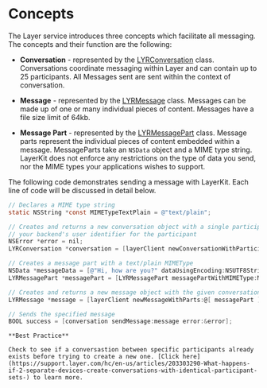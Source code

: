 # Concepts
The Layer service introduces three concepts which facilitate all messaging. The concepts and their function are the following:

* **Conversation** - represented by the [LYRConversation](/docs/api/ios#lyrconversation) class. Conversations coordinate messaging within Layer and can contain up to 25 participants. All Messages sent are sent within the context of conversation.

* **Message** - represented by the [LYRMessage](/docs/api/ios#lyrmessage) class. Messages can be made up of one or many individual pieces of content. Messages have a file size limit of 64kb.

* **Message Part** - represented by the [LYRMessagePart](/docs/api/ios#lyrmessagepart) class. Message parts represent the individual pieces of content embedded within a message. MessageParts take an `NSData` object and a MIME type string. LayerKit does not enforce any restrictions on the type of data you send, nor the MIME types your applications wishes to support.

The following code demonstrates sending a message with LayerKit. Each line of code will be discussed in detail below.

```objectivec
// Declares a MIME type string
static NSString *const MIMETypeTextPlain = @"text/plain";

// Creates and returns a new conversation object with a single participant represented by
// your backend's user identifier for the participant
NSError *error = nil;
LYRConversation *conversation = [layerClient newConversationWithParticipants:[NSSet setWithArray:@[@"USER-IDENTIFIER"]] options:nil error:&error];

// Creates a message part with a text/plain MIMEType
NSData *messageData = [@"Hi, how are you?" dataUsingEncoding:NSUTF8StringEncoding];
LYRMessagePart *messagePart = [LYRMessagePart messagePartWithMIMEType:MIMETypeTextPlain data:messageData];

// Creates and returns a new message object with the given conversation and array of message parts
LYRMessage *message = [layerClient newMessageWithParts:@[ messagePart ] options:nil error:&error];

// Sends the specified message
BOOL success = [conversation sendMessage:message error:&error];
```

```emphasis
**Best Practice**

Check to see if a conversastion between specific participants already exists before trying to create a new one. [Click here](https://support.layer.com/hc/en-us/articles/203303290-What-happens-if-2-separate-devices-create-conversations-with-identical-participant-sets-) to learn more.
```